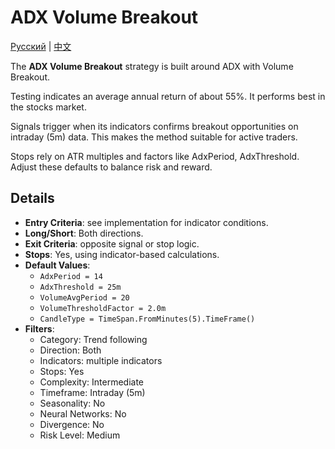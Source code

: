 # ADX Volume Breakout
[Русский](README_ru.md) | [中文](README_zh.md)
 
The **ADX Volume Breakout** strategy is built around ADX with Volume Breakout.

Testing indicates an average annual return of about 55%. It performs best in the stocks market.

Signals trigger when its indicators confirms breakout opportunities on intraday (5m) data. This makes the method suitable for active traders.

Stops rely on ATR multiples and factors like AdxPeriod, AdxThreshold. Adjust these defaults to balance risk and reward.

## Details
- **Entry Criteria**: see implementation for indicator conditions.
- **Long/Short**: Both directions.
- **Exit Criteria**: opposite signal or stop logic.
- **Stops**: Yes, using indicator-based calculations.
- **Default Values**:
  - `AdxPeriod = 14`
  - `AdxThreshold = 25m`
  - `VolumeAvgPeriod = 20`
  - `VolumeThresholdFactor = 2.0m`
  - `CandleType = TimeSpan.FromMinutes(5).TimeFrame()`
- **Filters**:
  - Category: Trend following
  - Direction: Both
  - Indicators: multiple indicators
  - Stops: Yes
  - Complexity: Intermediate
  - Timeframe: Intraday (5m)
  - Seasonality: No
  - Neural Networks: No
  - Divergence: No
  - Risk Level: Medium

